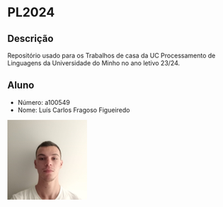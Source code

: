 # PL2024

## Descrição

Repositório usado para os Trabalhos de casa da UC Processamento de Linguagens da Universidade do Minho no ano letivo 23/24.

## Aluno

- Número: a100549
- Nome: Luís Carlos Fragoso Figueiredo

![Fotografia do aluno](Photo.png)
